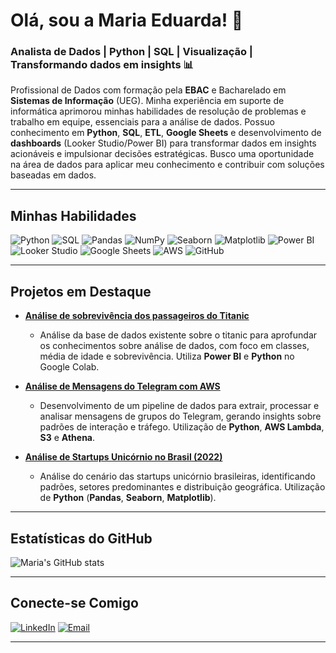 # Olá, sou a Maria Eduarda! 👋

### Analista de Dados | Python | SQL | Visualização | Transformando dados em insights 📊

Profissional de Dados com formação pela **EBAC** e Bacharelado em **Sistemas de Informação** (UEG). Minha experiência em suporte de informática aprimorou minhas habilidades de resolução de problemas e trabalho em equipe, essenciais para a análise de dados. Possuo conhecimento em **Python**, **SQL**, **ETL**, **Google Sheets** e desenvolvimento de **dashboards** (Looker Studio/Power BI) para transformar dados em insights acionáveis e impulsionar decisões estratégicas. Busco uma oportunidade na área de dados para aplicar meu conhecimento e contribuir com soluções baseadas em dados.

---

## Minhas Habilidades

![Python](https://img.shields.io/badge/Python-3776AB?style=for-the-badge&logo=python&logoColor=white )
![SQL](https://img.shields.io/badge/SQL-4479A1?style=for-the-badge&logo=postgresql&logoColor=white )
![Pandas](https://img.shields.io/badge/Pandas-150458?style=for-the-badge&logo=pandas&logoColor=white )
![NumPy](https://img.shields.io/badge/NumPy-013243?style=for-the-badge&logo=numpy&logoColor=white )
![Seaborn](https://img.shields.io/badge/Seaborn-000000?style=for-the-badge&logo=seaborn&logoColor=white )
![Matplotlib](https://img.shields.io/badge/Matplotlib-11557C?style=for-the-badge&logo=matplotlib&logoColor=white )
![Power BI](https://img.shields.io/badge/Power%20BI-F2C811?style=for-the-badge&logo=powerbi&logoColor=black )
![Looker Studio](https://img.shields.io/badge/Looker%20Studio-4285F4?style=for-the-badge&logo=google-data-studio&logoColor=white )
![Google Sheets](https://img.shields.io/badge/Google%20Sheets-34A853?style=for-the-badge&logo=google-sheets&logoColor=white )
![AWS](https://img.shields.io/badge/AWS-232F3E?style=for-the-badge&logo=amazon-aws&logoColor=white )
![GitHub](https://img.shields.io/badge/GitHub-100000?style=for-the-badge&logo=github&logoColor=white )

---

## Projetos em Destaque
*   **[Análise de sobrevivência dos passageiros do Titanic](https://github.com/mariaefoliveira/Analise_dos_passageiros_do_Titanic)**
    *   Análise da base de dados existente sobre o titanic para aprofundar os conhecimentos sobre análise de dados, com foco em classes, média de idade e sobrevivência. Utiliza **Power BI** e **Python** no Google Colab.
      
*   **[Análise de Mensagens do Telegram com AWS](https://www.kaggle.com/code/noragan/an-lise-das-mensagens-do-telegram-usando-aws )**
    *   Desenvolvimento de um pipeline de dados para extrair, processar e analisar mensagens de grupos do Telegram, gerando insights sobre padrões de interação e tráfego. Utilização de **Python**, **AWS Lambda**, **S3** e **Athena**.

*   **[Análise de Startups Unicórnio no Brasil (2022)](https://www.kaggle.com/code/noragan/an-lise-das-empresas-unic-rnios-no-brasil )**
    *   Análise do cenário das startups unicórnio brasileiras, identificando padrões, setores predominantes e distribuição geográfica. Utilização de **Python** (**Pandas**, **Seaborn**, **Matplotlib**).
---

## Estatísticas do GitHub

![Maria\'s GitHub stats](https://github-readme-stats.vercel.app/api?username=mariaefoliveira&show_icons=true&theme=radical )

---

## Conecte-se Comigo

[![LinkedIn](https://img.shields.io/badge/LinkedIn-0077B5?style=for-the-badge&logo=linkedin&logoColor=white )](https://www.linkedin.com/in/maria-eduarda-falcao-de-oliveira/ )
[![Email](https://img.shields.io/badge/Email-D14836?style=for-the-badge&logo=gmail&logoColor=white )](mailto:seu.email@exemplo.com)

---

